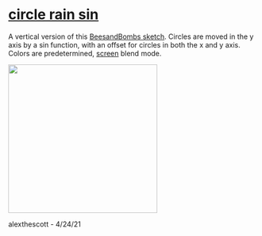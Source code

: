 # [circle rain sin](https://openprocessing.org/sketch/1176290)

A vertical version of this [BeesandBombs sketch](https://twitter.com/beesandbombs/status/1385611174704713728). Circles are moved in the y axis by a sin function, with an offset for circles in both the x and y axis. Colors are predetermined, [screen](https://en.wikipedia.org/wiki/Blend_modes#Screen) blend mode.

<p float="left">
	<img width="300" src="./gifs/circle_rain_sin_gif_0.gif">
</p>

alexthescott - 4/24/21